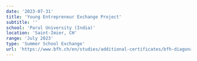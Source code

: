 ```yaml
---
date: '2023-07-31'
title: 'Young Entrepreneur Exchange Project'
subtitle: ''
school: 'Parul University (India)'
location: 'Saint-Imier, CH'
range: 'July 2023'
type: 'Summer School Exchange'
url: 'https://www.bfh.ch/en/studies/additional-certificates/bfh-diagonal/young-entrepreneur-exchange-project-yeep-bid0393-/'
---
```

